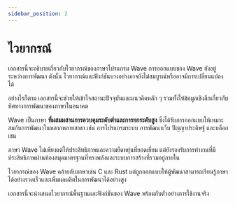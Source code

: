 ```yaml
---
sidebar_position: 2
---
```


# ไวยากรณ์

เอกสารนี้จะอธิบายเกี่ยวกับไวยากรณ์ของภาษาโปรแกรม Wave การออกแบบของ Wave ยังอยู่ระหว่างการพัฒนา ดังนั้น ไวยากรณ์และฟังก์ชันบางอย่างอาจยังไม่สมบูรณ์หรืออาจมีการเปลี่ยนแปลงได้

อย่างไรก็ตาม เอกสารนี้จะช่วยให้เข้าใจสถานะปัจจุบันและแนวคิดหลัก ๆ รวมทั้งให้ข้อมูลเชิงลึกเกี่ยวกับทิศทางการพัฒนาของภาษาในอนาคต

Wave เป็นภาษา **ที่ผสมผสานการควบคุมระดับต่ำและการยกระดับสูง** ซึ่งได้รับการออกแบบให้เหมาะสมกับการพัฒนาในหลากหลายสาขา เช่น การโปรแกรมระบบ การพัฒนาเว็บ ปัญญาประดิษฐ์ และบล็อกเชน

ภาษา Wave ไม่เพียงแต่ให้ประสิทธิภาพและความยืดหยุ่นที่ยอดเยี่ยม แต่ยังรองรับการทำงานที่มีประสิทธิภาพผ่านห้องสมุดมาตรฐานที่ทรงพลังและระบบการสร้างที่รวมอยู่ภายใน

ไวยากรณ์ของ Wave คล้ายกับภาษาเช่น C และ Rust แต่ถูกออกแบบให้ผู้พัฒนาสามารถเรียนรู้ภาษาได้อย่างรวดเร็วและเพิ่มผลผลิตในการพัฒนาได้อย่างสูง

เอกสารนี้จะนำเสนอไวยากรณ์พื้นฐานและฟังก์ชันของ Wave พร้อมกับตัวอย่างการใช้งานจริง